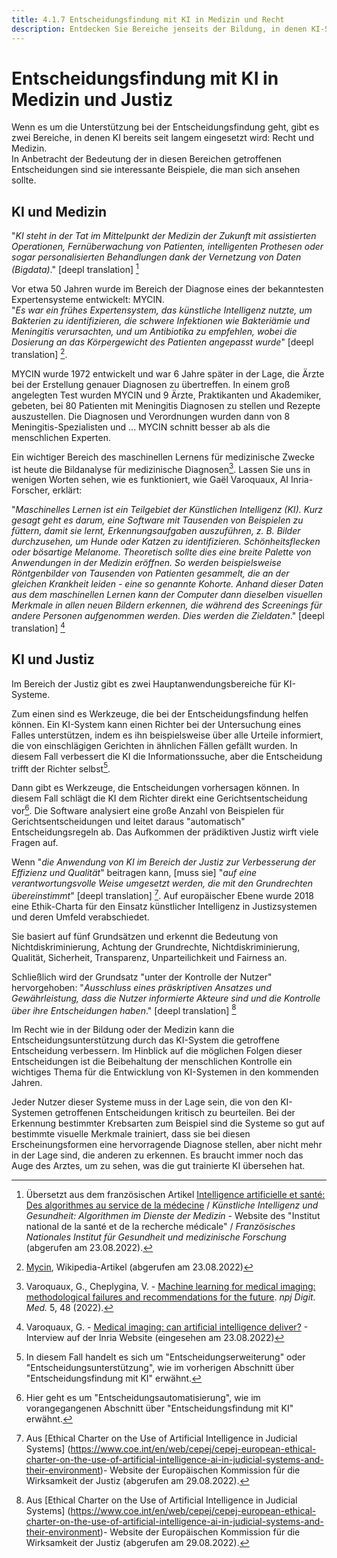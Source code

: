 ```yaml
---
title: 4.1.7 Entscheidungsfindung mit KI in Medizin und Recht
description: Entdecken Sie Bereiche jenseits der Bildung, in denen KI-Systeme die Art und Weise, wie Entscheidungen getroffen werden, bereits tiefgreifend verändert haben.
---
```

# Entscheidungsfindung mit KI in Medizin und Justiz

Wenn es um die Unterstützung bei der Entscheidungsfindung geht, gibt es zwei Bereiche, in denen KI bereits seit langem eingesetzt wird: Recht und Medizin.  
In Anbetracht der Bedeutung der in diesen Bereichen getroffenen Entscheidungen sind sie interessante Beispiele, die man sich ansehen sollte.

## KI und Medizin

"*KI steht in der Tat im Mittelpunkt der Medizin der Zukunft mit assistierten Operationen, Fernüberwachung von Patienten, intelligenten Prothesen oder sogar personalisierten Behandlungen dank der Vernetzung von Daten (Bigdata)*." [deepl translation] [^1]

Vor etwa 50 Jahren wurde im Bereich der Diagnose eines der bekanntesten Expertensysteme entwickelt: MYCIN.  
"*Es war ein frühes Expertensystem, das künstliche Intelligenz nutzte, um Bakterien zu identifizieren, die schwere Infektionen wie Bakteriämie und Meningitis verursachten, und um Antibiotika zu empfehlen, wobei die Dosierung an das Körpergewicht des Patienten angepasst wurde*" [deepl translation] [^2].

MYCIN wurde 1972 entwickelt und war 6 Jahre später in der Lage, die Ärzte bei der Erstellung genauer Diagnosen zu übertreffen. In einem groß angelegten Test wurden MYCIN und 9 Ärzte, Praktikanten und Akademiker, gebeten, bei 80 Patienten mit Meningitis Diagnosen zu stellen und Rezepte auszustellen. Die Diagnosen und Verordnungen wurden dann von 8 Meningitis-Spezialisten und ... MYCIN schnitt besser ab als die menschlichen Experten.

Ein wichtiger Bereich des maschinellen Lernens für medizinische Zwecke ist heute die Bildanalyse für medizinische Diagnosen[^3]. Lassen Sie uns in wenigen Worten sehen, wie es funktioniert, wie Gaël Varoquaux, AI Inria-Forscher, erklärt:

"*Maschinelles Lernen ist ein Teilgebiet der Künstlichen Intelligenz (KI). Kurz gesagt geht es darum, eine Software mit Tausenden von Beispielen zu füttern, damit sie lernt, Erkennungsaufgaben auszuführen, z. B. Bilder durchzusehen, um Hunde oder Katzen zu identifizieren. Schönheitsflecken oder bösartige Melanome. Theoretisch sollte dies eine breite Palette von Anwendungen in der Medizin eröffnen. So werden beispielsweise Röntgenbilder von Tausenden von Patienten gesammelt, die an der gleichen Krankheit leiden - eine so genannte Kohorte. Anhand dieser Daten aus dem maschinellen Lernen kann der Computer dann dieselben visuellen Merkmale in allen neuen Bildern erkennen, die während des Screenings für andere Personen aufgenommen werden. Dies werden die Zieldaten*." [deepl translation] [^4]

## KI und Justiz

Im Bereich der Justiz gibt es zwei Hauptanwendungsbereiche für KI-Systeme.

Zum einen sind es Werkzeuge, die bei der Entscheidungsfindung helfen können. Ein KI-System kann einen Richter bei der Untersuchung eines Falles unterstützen, indem es ihn beispielsweise über alle Urteile informiert, die von einschlägigen Gerichten in ähnlichen Fällen gefällt wurden. In diesem Fall verbessert die KI die Informationssuche, aber die Entscheidung trifft der Richter selbst[^5].

Dann gibt es Werkzeuge, die Entscheidungen vorhersagen können. In diesem Fall schlägt die KI dem Richter direkt eine Gerichtsentscheidung vor[^6]. Die Software analysiert eine große Anzahl von Beispielen für Gerichtsentscheidungen und leitet daraus "automatisch" Entscheidungsregeln ab. Das Aufkommen der prädiktiven Justiz wirft viele Fragen auf.

Wenn "*die Anwendung von KI im Bereich der Justiz zur Verbesserung der Effizienz und Qualität*" beitragen kann, [muss sie] "*auf eine verantwortungsvolle Weise umgesetzt werden, die mit den Grundrechten übereinstimmt*" [deepl translation] [^7]. Auf europäischer Ebene wurde 2018 eine Ethik-Charta für den Einsatz künstlicher Intelligenz in Justizsystemen und deren Umfeld verabschiedet.

Sie basiert auf fünf Grundsätzen und erkennt die Bedeutung von Nichtdiskriminierung, Achtung der Grundrechte, Nichtdiskriminierung, Qualität, Sicherheit, Transparenz, Unparteilichkeit und Fairness an.

Schließlich wird der Grundsatz "unter der Kontrolle der Nutzer" hervorgehoben: "*Ausschluss eines präskriptiven Ansatzes und Gewährleistung, dass die Nutzer informierte Akteure sind und die Kontrolle über ihre Entscheidungen haben*." [deepl translation] [^7]

Im Recht wie in der Bildung oder der Medizin kann die Entscheidungsunterstützung durch das KI-System die getroffene Entscheidung verbessern. Im Hinblick auf die möglichen Folgen dieser Entscheidungen ist die Beibehaltung der menschlichen Kontrolle ein wichtiges Thema für die Entwicklung von KI-Systemen in den kommenden Jahren.

Jeder Nutzer dieser Systeme muss in der Lage sein, die von den KI-Systemen getroffenen Entscheidungen kritisch zu beurteilen. Bei der Erkennung bestimmter Krebsarten zum Beispiel sind die Systeme so gut auf bestimmte visuelle Merkmale trainiert, dass sie bei diesen Erscheinungsformen eine hervorragende Diagnose stellen, aber nicht mehr in der Lage sind, die anderen zu erkennen. Es braucht immer noch das Auge des Arztes, um zu sehen, was die gut trainierte KI übersehen hat.

[^1]: Übersetzt aus dem französischen Artikel [Intelligence artificielle et santé: Des algorithmes au service de la médecine](https://www.inserm.fr/dossier/intelligence-artificielle-et-sante/) / *Künstliche Intelligenz und Gesundheit: Algorithmen im Dienste der Medizin* - Website des "Institut national de la santé et de la recherche médicale" / *Französisches Nationales Institut für Gesundheit und medizinische Forschung* (abgerufen am 23.08.2022).

[^2]: [Mycin](https://en.wikipedia.org/wiki/Mycin), Wikipedia-Artikel (abgerufen am 23.08.2022)

[^3]: Varoquaux, G., Cheplygina, V. - [Machine learning for medical imaging: methodological failures and recommendations for the future](https://doi.org/10.1038/s41746-022-00592-y). *npj Digit. Med.* 5, 48 (2022).

[^4]: Varoquaux, G. - [Medical imaging: can artificial intelligence deliver?](https://www.inria.fr/en/medical-imagingartificial-intelligence-automatic-learning) - Interview auf der Inria Website (eingesehen am 23.08.2022)

[^5]: In diesem Fall handelt es sich um "Entscheidungserweiterung" oder "Entscheidungsunterstützung", wie im vorherigen Abschnitt über "Entscheidungsfindung mit KI" erwähnt.

[^6]: Hier geht es um "Entscheidungsautomatisierung", wie im vorangegangenen Abschnitt über "Entscheidungsfindung mit KI" erwähnt.

[^7]: Aus [Ethical Charter on the Use of Artificial Intelligence in Judicial Systems] (https://www.coe.int/en/web/cepej/cepej-european-ethical-charter-on-the-use-of-artificial-intelligence-ai-in-judicial-systems-and-their-environment)- Website der Europäischen Kommission für die Wirksamkeit der Justiz (abgerufen am 29.08.2022).
